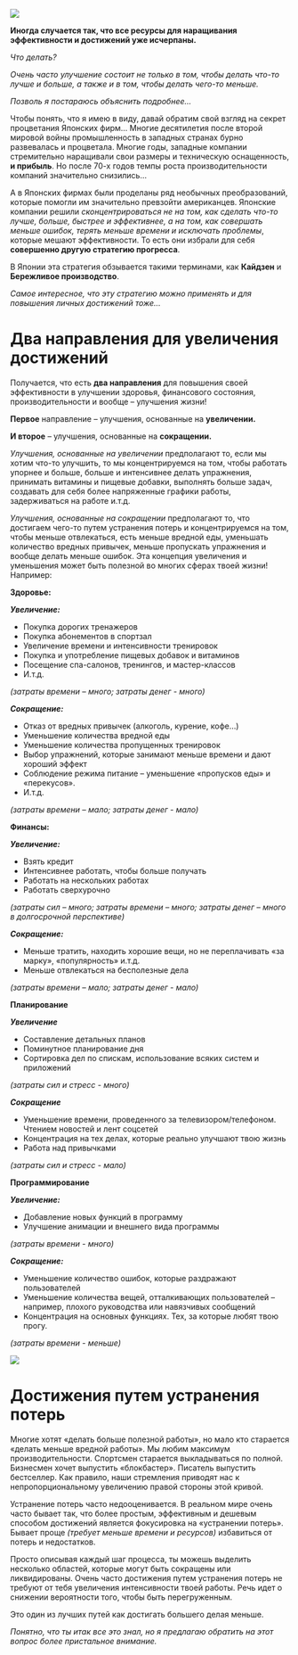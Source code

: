 <!--
Title: Как получать больше, делая меньше
PostId: 1606242348365563805
Published: true
-->

![][01]

**Иногда случается так, что все ресурсы для наращивания эффективности и достижений уже исчерпаны.**

*Что делать?*

*Очень часто улучшение состоит не только в том, чтобы делать что-то лучше и больше, а также и в том, чтобы делать чего-то меньше.*

*Позволь я постараюсь объяснить подробнее…*

<!--more-->

Чтобы понять, что я имею в виду, давай обратим свой взгляд на секрет процветания Японских фирм... Многие десятилетия после второй мировой войны промышленность в западных странах бурно развевалась и процветала. Многие годы, западные компании стремительно наращивали свои размеры и техническую оснащенность, **и прибыль**.
Но после 70-х годов темпы роста производительности компаний значительно снизились...

А в Японских фирмах были проделаны ряд необычных преобразований, которые помогли им значительно превзойти американцев. Японские компании решили *сконцентрироваться не на том, как сделать что-то лучше, больше, быстрее и эффективнее, а на том, как совершать меньше ошибок, терять меньше времени и исключать проблемы*, которые мешают эффективности. То есть они избрали для себя **совершенно другую стратегию прогресса**.

В Японии эта стратегия обзывается такими терминами, как **Кайдзен** и **Бережливое производство**. 

*Самое интересное, что эту стратегию можно применять и для повышения личных достижений тоже...*

# Два направления для увеличения достижений

Получается, что есть **два направления** для повышения своей эффективности в улучшении здоровья, финансового состояния, производительности и вообще – улучшения жизни!

**Первое** направление – улучшения, основанные на **увеличении.**

**И второе** – улучшения, основанные на **сокращении.**

*Улучшения, основанные на увеличении* предполагают то, если мы хотим что-то улучшить, то мы концентрируемся на том, чтобы работать упорнее и больше, больше и интенсивнее делать упражнения, принимать витамины и пищевые добавки, выполнять больше задач, создавать для себя более напряженные графики работы, задерживаться на работе и.т.д.

*Улучшения, основанные на сокращении* предполагают то, что достигаем чего-то путем устранения потерь и концентрируемся на том, чтобы меньше отвлекаться, есть меньше вредной еды, уменьшать количество вредных привычек, меньше пропускать упражнения и вообще делать меньше ошибок. Эта концепция увеличения и уменьшения может быть полезной во многих сферах твоей жизни! Например:

**Здоровье:**

***Увеличение:***

- Покупка дорогих тренажеров
- Покупка абонементов в спортзал
- Увеличение времени и интенсивности тренировок
- Покупка и употребление пищевых добавок и витаминов
- Посещение спа-салонов, тренингов, и мастер-классов
- И.т.д.

*(затраты времени – много; затраты денег - много)*

***Сокращение:***

- Отказ от вредных привычек (алкоголь, курение, кофе…)
- Уменьшение количества вредной еды
- Уменьшение количества пропущенных тренировок
- Выбор упражнений, которые занимают меньше времени и дают хороший эффект
- Соблюдение режима питание – уменьшение «пропусков еды» и «перекусов».
- И.т.д.

*(затраты времени – мало; затраты денег - мало)*

**Финансы:**

***Увеличение:***

- Взять кредит
- Интенсивнее работать, чтобы больше получать
- Работать на нескольких работах
- Работать сверхурочно

*(затраты сил – много; затраты времени – много; затраты денег – много в долгосрочной перспективе)*

***Сокращение:***

- Меньше тратить, находить хорошие вещи, но не переплачивать «за марку», «популярность» и.т.д.
- Меньше отвлекаться на бесполезные дела

*(затраты времени – мало; затраты денег - мало)*

**Планирование**

***Увеличение***

- Составление детальных планов
- Поминутное планирование дня
- Сортировка дел по спискам, использование всяких систем и приложений

*(затраты сил и стресс - много)*

***Сокращение***

- Уменьшение времени, проведенного за телевизором/телефоном. Чтением новостей и лент соцсетей
- Концентрация на тех делах, которые реально улучшают твою жизнь
- Работа над привычками

*(затраты сил и стресс - мало)*

**Программирование**

***Увеличение:***

- Добавление новых функций в программу
- Улучшение анимации и внешнего вида программы

*(затраты времени - много)*

***Сокращение:***

- Уменьшение количество ошибок, которые раздражают пользователей
- Уменьшение количества вещей, отталкивающих пользователей – например, плохого руководства или навязчивых сообщений
- Концентрация на основных функциях. Тех, за которые любят твою прогу.

*(затраты времени - меньше)*

![][02]

# Достижения путем устранения потерь

Многие хотят «делать больше полезной работы», но мало кто старается «делать меньше вредной работы». Мы любим максимум производительности. Спортсмен старается выкладываться по полной. Бизнесмен хочет выпустить «блокбастер». Писатель выпустить бестселлер. Как правило, наши стремления приводят нас к непропорциональному увеличению правой стороны этой кривой.

Устранение потерь часто недооценивается. В реальном мире очень часто бывает так, что более простым, эффективным и дешевым способом достижений является фокусировка на «устранении потерь». Бывает проще *(требует меньше времени и ресурсов)* избавиться от потерь и недостатков. 

Просто описывая каждый шаг процесса, ты можешь выделить несколько областей, которые могут быть сокращены или ликвидированы. Очень часто достижения путем устранения потерь не требуют от тебя увеличения интенсивности твоей работы. Речь идет о снижении вероятности того, чтобы быть перегруженным.

Это один из лучших путей как достигать большего делая меньше.

*Понятно, что ты итак все это знал, но я предлагаю обратить на этот вопрос более пристальное внимание.*

[01]: https://cdn.jsdelivr.net/gh/pashkas/levelupblog_2/2023/08/16/01.jpg
[02]: https://cdn.jsdelivr.net/gh/pashkas/levelupblog_2/2023/08/16/02.jpg